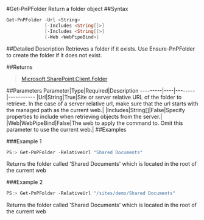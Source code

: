 #Get-PnPFolder
Return a folder object
##Syntax
```powershell
Get-PnPFolder -Url <String>
              [-Includes <String[]>]
              [-Includes <String[]>]
              [-Web <WebPipeBind>]
```


##Detailed Description
Retrieves a folder if it exists. Use Ensure-PnPFolder to create the folder if it does not exist.

##Returns
>[Microsoft.SharePoint.Client.Folder](https://msdn.microsoft.com/en-us/library/microsoft.sharepoint.client.file.aspx)

##Parameters
Parameter|Type|Required|Description
---------|----|--------|-----------
|Url|String|True|Site or server relative URL of the folder to retrieve. In the case of a server relative url, make sure that the url starts with the managed path as the current web.|
|Includes|String[]|False|Specify properties to include when retrieving objects from the server.|
|Web|WebPipeBind|False|The web to apply the command to. Omit this parameter to use the current web.|
##Examples

###Example 1
```powershell
PS:> Get-PnPFolder -RelativeUrl "Shared Documents"
```
Returns the folder called 'Shared Documents' which is located in the root of the current web

###Example 2
```powershell
PS:> Get-PnPFolder -RelativeUrl "/sites/demo/Shared Documents"
```
Returns the folder called 'Shared Documents' which is located in the root of the current web
